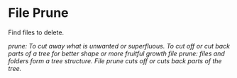 # File Prune

Find files to delete.

*prune: To cut away what is unwanted or superfluous. To cut off or cut back parts of a tree for better shape or more fruitful growth*
*file prune: files and folders form a tree structure. File prune cuts off or cuts back parts of the tree.*
